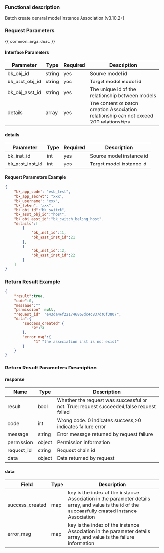 ### Functional description

 Batch create general model instance Association (v3.10.2+)

### Request Parameters

{{ common_args_desc }}

#### Interface Parameters

| Parameter           | Type   | Required| Description                     |
| -------------- | ------ | ---- | ------------------------ |
| bk_obj_id      |  string |yes   | Source model id                 |
| bk_asst_obj_id | string |yes   | Target model model id           |
| bk_obj_asst_id | string |yes   | The unique id of the relationship between models|
| details        |  array  |yes   | The content of batch creation Association relationship can not exceed 200 relationships        |

#### details

| Parameter            | Type   | Required| Description           |
| --------------- | ------ | ---- | -------------- |
| bk_inst_id      |  int |yes   | Source model instance id   |
| bk_asst_inst_id | int |yes   | Target model instance id|

#### Request Parameters Example

```json
{
    "bk_app_code": "esb_test",
    "bk_app_secret": "xxx",
    "bk_username": "xxx",
    "bk_token": "xxx",
    "bk_obj_id":"bk_switch",
    "bk_asst_obj_id":"host",
    "bk_obj_asst_id":"bk_switch_belong_host",
    "details":[
        {
            "bk_inst_id":11,
            "bk_asst_inst_id":21
        },
        {
            "bk_inst_id":12,
            "bk_asst_inst_id":22
        }
    ]
}
```

### Return Result Example

```json
{
    "result":true,
    "code":0,
    "message":"",
    "permission": null,
    "request_id": "e43da4ef221746868dc4c837d36f3807",
    "data":{
        "success_created":{
            "0":73
        },
        "error_msg":{
             "1":"the association inst is not exist"
        }
    }
}
```

### Return Result Parameters Description

#### response

| Name    | Type   | Description                                    |
| ------- | ------ | ------------------------------------- |
| result  | bool   | Whether the request was successful or not. True: request succeeded;false request failed|
| code    |  int    | Wrong code. 0 indicates success,>0 indicates failure error    |
| message | string |Error message returned by request failure                    |
| permission    |  object |Permission information    |
| request_id    |  string |Request chain id    |
| data    |  object |Data returned by request                           |

#### data

| Field            | Type| Description                                                     |
| -------------- | ---- | -------------------------------------------------------- |
| success_created | map |key is the index of the instance Association in the parameter details array, and value is the id of the successfully created instance Association|
| error_msg       |  map |key is the index of the instance Association in the parameter details array, and value is the failure information          |